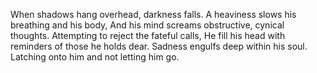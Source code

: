 When shadows hang overhead,
darkness falls.
A heaviness slows his breathing and his body,
And his mind screams obstructive, cynical thoughts.
Attempting to reject the fateful calls,
He fill his head with reminders of those he holds dear.
Sadness engulfs deep within his soul.
Latching onto him and not letting him go.
